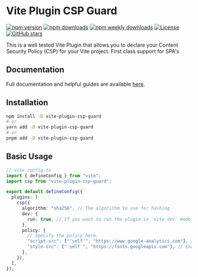# Vite Plugin CSP Guard

<!-- BEGIN BADGES -->
[![npm version](https://img.shields.io/npm/v/vite-plugin-csp-guard)](https://www.npmjs.com/package/vite-plugin-csp-guard)
[![npm downloads](https://img.shields.io/npm/dt/vite-plugin-csp-guard)](https://www.npmjs.com/package/vite-plugin-csp-guard)
[![npm weekly downloads](https://img.shields.io/npm/dw/vite-plugin-csp-guard)](https://www.npmjs.com/package/vite-plugin-csp-guard)
[![License](https://img.shields.io/npm/l/vite-plugin-csp-guard)](https://github.com/RockiRider/csp/blob/main/LICENSE)
[![GitHub stars](https://img.shields.io/github/stars/RockiRider/csp?style=social)](https://github.com/RockiRider/csp)
<!-- END BADGES -->

This is a well tested Vite Plugin that allows you to declare your Content Security Policy (CSP) for your Vite project. First class support for SPA's

## Documentation

Full documentation and helpful guides are available [here](https://vite-csp.tsotne.co.uk).

## Installation

```bash
npm install -D vite-plugin-csp-guard
# or
yarn add -D vite-plugin-csp-guard
# or
pnpm add -D vite-plugin-csp-guard
```

## Basic Usage

```ts
// vite.config.ts
import { defineConfig } from "vite";
import csp from "vite-plugin-csp-guard";

export default defineConfig({
  plugins: [
    csp({
      algorithm: "sha256", // The algorithm to use for hashing
      dev: {
        run: true, // If you want to run the plugin in `vite dev` mode
      },
      policy: {
        // Specify the policy here.
        "script-src": ["'self'", "https://www.google-analytics.com"], // Example: Allow Google Analytics
        "style-src": ["'self'", "https://fonts.googleapis.com"], // Example: Allow Google Fonts
      },
    }),
  ],
});
```
